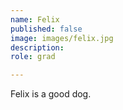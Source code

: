 ```yaml
---
name: Felix
published: false
image: images/felix.jpg
description: 
role: grad

---
```


Felix is a good dog.
